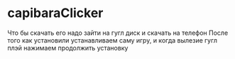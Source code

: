 # capibaraClicker
Что бы скачать его надо зайти на гугл диск и скачать на телефон
После того как установили устанавливаем саму игру, и когда вылезие гугл плэй нажимаем продолжить установку
